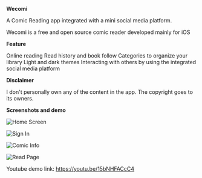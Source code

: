 **Wecomi**

A Comic Reading app integrated with a mini social media platform.

Wecomi is a free and open source comic reader developed mainly for iOS

**Feature**

Online reading
Read history and book follow
Categories to organize your library
Light and dark themes
Interacting with others by using the integrated social media platform

**Disclaimer**

I don't personally own any of the content in the app. The copyright goes to its owners.

**Screenshots and demo**

![Home Screen](https://lh4.googleusercontent.com/T6GqKuBY3x7MYwF5GGBq0ylXqX9onuUYDWwlnQpvspgdgNx55oY-uGtTAl6TsQOWMekBiaBbj8J9fZBTQpX4UQnb9QCs4-xqQvyBNUwLYPVRKPk7eS8AKqtOdqxcKLKHCgqCF1_P)

![Sign In](https://lh3.googleusercontent.com/Ca7NzXHZNnPUqkzgsVrEu1Q6s0PvWCA1jfxQOIgiCRf8BqtgI8MZXeI-Evwl0KWdgZ9EVaTNBdHWbFiINVCGPCWy42SIqQksyA4rYCU8IhgwPXI9Z-H87MQWcuF8ZS7jJRVJTNHc)

![Comic Info](https://lh3.googleusercontent.com/_hufi3NnLWW6lTLqEw_8xa-Mv7tUWD-d3Gh7IvTSfvoaHI1qgmPG7NTkGbnrfuEwnoyzuSirJgKRgwUVX5kei3pewpHKotEBcej3NojqeOAcX7Oq3gOPBWlehh8UfG-8MDG0lwfU)

![Read Page](https://lh6.googleusercontent.com/Bhk8Ak1cmrz9f8Xh_o-f-EusH57mMMJdpcR7QHNdvOBzBknbr6KCJq-Vb_HVXt_c4vpy2r1M3sl23QjllxkDJvwcadrXbCAxfAoyvabkk3p95H7VldSUNt9x1EnoCG_hbmBpleqm)

Youtube demo link: https://youtu.be/15bNHFACcC4
